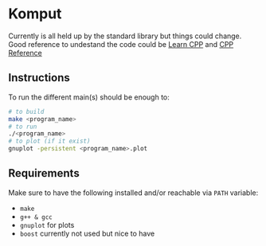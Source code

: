 # Komput

Currently is all held up by the standard library but things could change.
Good reference to undestand the code could be [Learn CPP](learncpp.com) and [CPP Reference](en.cppreference.com)

## Instructions
To run the different main(s) should be enough to:

```bash
# to build
make <program_name>
# to run
./<program_name>
# to plot (if it exist)
gnuplot -persistent <program_name>.plot

```
## Requirements

Make sure to have the following installed and/or reachable via `PATH` variable:
* `make`
* `g++ & gcc`
* `gnuplot` for plots
* `boost` currently not used but nice to have
